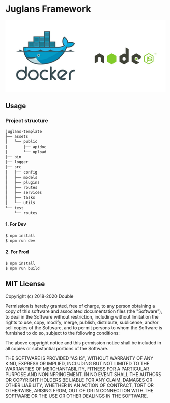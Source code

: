 # Juglans Framework

![Juglans flash](./assets/flash.jpeg)

## Usage


### Project structure

    juglans-template
    ├── assets
    │   └── public
    │       ├── apidoc
    │       └── upload
    ├── bin
    ├── logger
    ├── src
    │   ├── config
    │   ├── models
    │   ├── plugins
    │   ├── routes
    │   ├── services
    │   ├── tasks
    │   └── utils
    └── test
        └── routes


#### 1. For Dev
```shell
$ npm install
$ npm run dev
```
#### 2. For Prod
```shell
$ npm install
$ npm run build
```

## MIT License

Copyright (c) 2018-2020 Double

Permission is hereby granted, free of charge, to any person obtaining a copy
of this software and associated documentation files (the "Software"), to deal
in the Software without restriction, including without limitation the rights
to use, copy, modify, merge, publish, distribute, sublicense, and/or sell
copies of the Software, and to permit persons to whom the Software is
furnished to do so, subject to the following conditions:

The above copyright notice and this permission notice shall be included in all
copies or substantial portions of the Software.

THE SOFTWARE IS PROVIDED "AS IS", WITHOUT WARRANTY OF ANY KIND, EXPRESS OR
IMPLIED, INCLUDING BUT NOT LIMITED TO THE WARRANTIES OF MERCHANTABILITY,
FITNESS FOR A PARTICULAR PURPOSE AND NONINFRINGEMENT. IN NO EVENT SHALL THE
AUTHORS OR COPYRIGHT HOLDERS BE LIABLE FOR ANY CLAIM, DAMAGES OR OTHER
LIABILITY, WHETHER IN AN ACTION OF CONTRACT, TORT OR OTHERWISE, ARISING FROM,
OUT OF OR IN CONNECTION WITH THE SOFTWARE OR THE USE OR OTHER DEALINGS IN THE
SOFTWARE.
